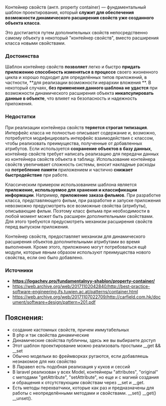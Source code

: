 Контейнер свойств (англ. property container) — фундаментальный шаблон проектирования,
который **служит для обеспечения возможности динамического расширения свойств уже созданного объекта класса**.

Это достигается путем дополнительных свойств непосредственно самому объекту в некоторый "контейнер свойств", вместо
расширения класса новыми свойствами.

### Достоинства

Шаблон контейнер свойств **позволяет** легко и быстро **придать приложению способность изменяться в процессе** своего
жизненного
цикла и хорошо подходит для определённых типов приложений, в частности, **для реализации возможности иерархии вложения
**. В
некоторый случаях, **без применения данного шаблона не удастся** при возможности динамического расширения объекта
**инкапсулировать данные в объекте**, что влияет на безопасность и надежность приложения.

### Недостатки

При реализации контейнера свойств **теряется строгая типизация**. Интерфейс класса не полностью описывает содержание и,
возможно, потребуется модифицировать интерфейс взаимодействия с классом, чтобы реализовать преимущества, полученные от
добавленных атрибутов. Если используется **сохранение объектов в базу данных**, контейнер свойств требует написать
реализацию для передачи данных из контейнера свойств объекта в таблицу. Использование контейнера свойств увеличивает
сложность системы, вносит накладные расходы на **потребление памяти** приложением и частично **снижает быстродействие**
при
работе.

Классическим примером использованием шаблона является **приложение, используемое для хранения и классификации информации**.
Например, **приложение заказа фильмов**. При разработке класса, представляющего фильм, при разработке и запуске
приложения невозможно предусмотреть все возможные свойства (атрибуты), описывающие фильм. Поэтому класс фильма при
необходимости в любой момент может быть расширен дополнительными свойствами. Для этого требуются предусмотреть механизм
расширения свойств перед выпуском приложения.

Контейнер свойств, предоставляет механизм для динамического расширения объектов дополнительными атрибутами во время
выполнения. Кроме этого, приложению могут потребоваться ещё модули, которые явным образом используют преимущества нового
свойства, если оно было добавлено.

### Источники

- **https://logachev.pro/fundamentalnyy-shablon/property-container/**
- https://web.archive.org/web/20171102042840/http://best-practice-software-engineering.ifs.tuwien.ac.at/patterns/container.html
- https://web.archive.org/web/20171107022709/http://carfield.com.hk/document/software+design/pattern+201.pdf

## Пояснения:
- создание кастомных свойств, причем иммутабельных
- В php и так свойства динамические
- Динамические свойства публичны, здесь же вы выбираете доступ
- Этот шаблон проектирование можно реализовать простыми __get && __set
- Обычно модельки во фреймворках ругаются, если добавляешь незнакомое для них свойство
- В Ларавел есть подобная реализация у куков и сессий
- В laravel реализован у всех Model, контейнеры "attributes", "original" с методами "getAttribute", "setAttribute", но еще и с магией создания и обращения к отсутствующим свойствам через __set и __get.
- Есть методы перехватчики, которые как раз и предназначены для работы с неопределёнными методами и свойствами. __set() __get() __unset().
